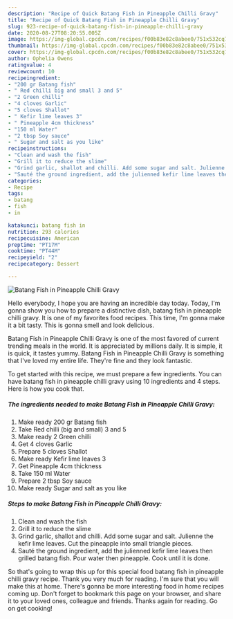 ```yaml
---
description: "Recipe of Quick Batang Fish in Pineapple Chilli Gravy"
title: "Recipe of Quick Batang Fish in Pineapple Chilli Gravy"
slug: 923-recipe-of-quick-batang-fish-in-pineapple-chilli-gravy
date: 2020-08-27T08:20:55.005Z
image: https://img-global.cpcdn.com/recipes/f00b83e82c8abee0/751x532cq70/batang-fish-in-pineapple-chilli-gravy-recipe-main-photo.jpg
thumbnail: https://img-global.cpcdn.com/recipes/f00b83e82c8abee0/751x532cq70/batang-fish-in-pineapple-chilli-gravy-recipe-main-photo.jpg
cover: https://img-global.cpcdn.com/recipes/f00b83e82c8abee0/751x532cq70/batang-fish-in-pineapple-chilli-gravy-recipe-main-photo.jpg
author: Ophelia Owens
ratingvalue: 4
reviewcount: 10
recipeingredient:
- "200 gr Batang fish"
- " Red chilli big and small 3 and 5"
- "2 Green chilli"
- "4 cloves Garlic"
- "5 cloves Shallot"
- " Kefir lime leaves 3"
- " Pineapple 4cm thickness"
- "150 ml Water"
- "2 tbsp Soy sauce"
- " Sugar and salt as you like"
recipeinstructions:
- "Clean and wash the fish"
- "Grill it to reduce the slime"
- "Grind garlic, shallot and chilli. Add some sugar and salt. Julienne the kefir lime leaves. Cut the pineapple into small triangle pieces."
- "Sauté the ground ingredient, add the julienned kefir lime leaves then grilled batang fish. Pour water then pineapple. Cook until it is done."
categories:
- Recipe
tags:
- batang
- fish
- in

katakunci: batang fish in 
nutrition: 293 calories
recipecuisine: American
preptime: "PT17M"
cooktime: "PT44M"
recipeyield: "2"
recipecategory: Dessert

---
```



![Batang Fish in Pineapple Chilli Gravy](https://img-global.cpcdn.com/recipes/f00b83e82c8abee0/751x532cq70/batang-fish-in-pineapple-chilli-gravy-recipe-main-photo.jpg)

Hello everybody, I hope you are having an incredible day today. Today, I'm gonna show you how to prepare a distinctive dish, batang fish in pineapple chilli gravy. It is one of my favorites food recipes. This time, I'm gonna make it a bit tasty. This is gonna smell and look delicious.



Batang Fish in Pineapple Chilli Gravy is one of the most favored of current trending meals in the world. It is appreciated by millions daily. It is simple, it is quick, it tastes yummy. Batang Fish in Pineapple Chilli Gravy is something that I've loved my entire life. They're fine and they look fantastic.


To get started with this recipe, we must prepare a few ingredients. You can have batang fish in pineapple chilli gravy using 10 ingredients and 4 steps. Here is how you cook that.

<!--inarticleads1-->

##### The ingredients needed to make Batang Fish in Pineapple Chilli Gravy:

1. Make ready 200 gr Batang fish
1. Take  Red chilli (big and small) 3 and 5
1. Make ready 2 Green chilli
1. Get 4 cloves Garlic
1. Prepare 5 cloves Shallot
1. Make ready  Kefir lime leaves 3
1. Get  Pineapple 4cm thickness
1. Take 150 ml Water
1. Prepare 2 tbsp Soy sauce
1. Make ready  Sugar and salt as you like




<!--inarticleads2-->

##### Steps to make Batang Fish in Pineapple Chilli Gravy:

1. Clean and wash the fish
1. Grill it to reduce the slime
1. Grind garlic, shallot and chilli. Add some sugar and salt. Julienne the kefir lime leaves. Cut the pineapple into small triangle pieces.
1. Sauté the ground ingredient, add the julienned kefir lime leaves then grilled batang fish. Pour water then pineapple. Cook until it is done.




So that's going to wrap this up for this special food batang fish in pineapple chilli gravy recipe. Thank you very much for reading. I'm sure that you will make this at home. There's gonna be more interesting food in home recipes coming up. Don't forget to bookmark this page on your browser, and share it to your loved ones, colleague and friends. Thanks again for reading. Go on get cooking!
